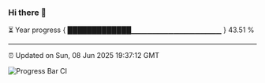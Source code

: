 ### Hi there 👋

⏳ Year progress { █████████████▁▁▁▁▁▁▁▁▁▁▁▁▁▁▁▁▁ } 43.51 %

---

⏰ Updated on Sun, 08 Jun 2025 19:37:12 GMT

![Progress Bar CI](https://github.com/IshwaranRudhara/GIT-ACTION/workflows/Progress%20Bar%20CI/badge.svg)
